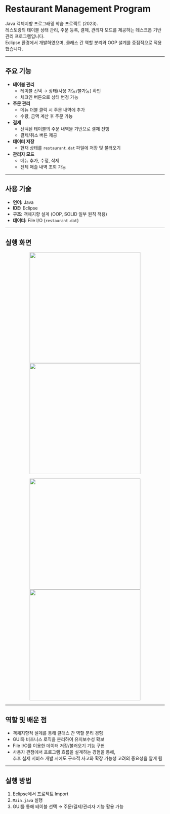 # Restaurant Management Program

Java 객체지향 프로그래밍 학습 프로젝트 (2023).  
레스토랑의 테이블 상태 관리, 주문 등록, 결제, 관리자 모드를 제공하는 데스크톱 기반 관리 프로그램입니다.  
Eclipse 환경에서 개발하였으며, 클래스 간 역할 분리와 OOP 설계를 중점적으로 적용했습니다.

---

## 주요 기능
- **테이블 관리**
  - 테이블 선택 → 상태(사용 가능/불가능) 확인
  - 체크인 버튼으로 상태 변경 가능
- **주문 관리**
  - 메뉴 더블 클릭 시 주문 내역에 추가
  - 수량, 금액 계산 후 주문 가능
- **결제**
  - 선택된 테이블의 주문 내역을 기반으로 결제 진행
  - 결제/취소 버튼 제공
- **데이터 저장**
  - 현재 상태를 `restaurant.dat` 파일에 저장 및 불러오기
- **관리자 모드**
  - 메뉴 추가, 수정, 삭제
  - 전체 매출 내역 조회 가능

---

## 사용 기술
- **언어:** Java  
- **IDE:** Eclipse  
- **구조:** 객체지향 설계 (OOP, SOLID 일부 원칙 적용)  
- **데이터:** File I/O (`restaurant.dat`)  

---

## 실행 화면
<p align="center">
  <img src="screenshots/screenshot1.png" width="350"/>
  <img src="screenshots/screenshot2.png" width="350"/>
</p>

<p align="center">
  <img src="screenshots/screenshot3.png" width="350"/>
  <img src="screenshots/screenshot4.png" width="350"/>
</p>

---

## 역할 및 배운 점
- 객체지향적 설계를 통해 클래스 간 역할 분리 경험  
- GUI와 비즈니스 로직을 분리하여 유지보수성 확보  
- File I/O를 이용한 데이터 저장/불러오기 기능 구현  
- 사용자 관점에서 프로그램 흐름을 설계하는 경험을 통해,  
  추후 실제 서비스 개발 시에도 구조적 사고와 확장 가능성 고려의 중요성을 알게 됨

---

## 실행 방법
1. Eclipse에서 프로젝트 Import
2. `Main.java` 실행  
3. GUI를 통해 테이블 선택 → 주문/결제/관리자 기능 활용 가능
